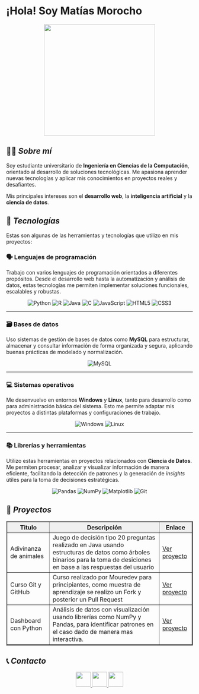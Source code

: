 # ¡Hola! Soy Matías Morocho

<div align="center">
  <img src="https://i.pinimg.com/236x/8b/b5/e2/8bb5e227b4374a9d99f34e912cf45334.jpg" width="300px"/>
</div>

## 👨‍💻 ***Sobre mí***

Soy estudiante universitario de **Ingeniería en Ciencias de la Computación**, orientado al desarrollo de soluciones tecnológicas. Me apasiona aprender nuevas tecnologías y aplicar mis conocimientos en proyectos reales y desafiantes.

Mis principales intereses son el **desarrollo web**, la **inteligencia artificial** y la **ciencia de datos**. 

## 🧰 ***Tecnologías***

Estas son algunas de las herramientas y tecnologías que utilizo en mis proyectos:

### 🗣️ Lenguajes de programación

Trabajo con varios lenguajes de programación orientados a diferentes propósitos. Desde el desarrollo web hasta la automatización y análisis de datos, estas tecnologías me permiten implementar soluciones funcionales, escalables y robustas.

<div align="center">

<img src="https://img.shields.io/badge/Python-3776AB?style=for-the-badge&logo=python&logoColor=white" alt="Python"/>
<img src="https://img.shields.io/badge/R-276DC3?style=for-the-badge&logo=r&logoColor=white" alt="R"/>
<img src="https://img.shields.io/badge/Java-ED8B00?style=for-the-badge&logo=java&logoColor=white" alt="Java"/>
<img src="https://img.shields.io/badge/C-00599C?style=for-the-badge&logo=c&logoColor=white" alt="C"/>
<img src="https://img.shields.io/badge/JavaScript-F7DF1E?style=for-the-badge&logo=javascript&logoColor=black" alt="JavaScript"/>
<img src="https://img.shields.io/badge/HTML5-E34F26?style=for-the-badge&logo=html5&logoColor=white" alt="HTML5"/>
<img src="https://img.shields.io/badge/CSS3-1572B6?style=for-the-badge&logo=css3&logoColor=white" alt="CSS3"/>
    
</div>
    
---

### 🗃️ Bases de datos

Uso sistemas de gestión de bases de datos como **MySQL** para estructurar, almacenar y consultar información de forma organizada y segura, aplicando buenas prácticas de modelado y normalización.

<div align="center">
    
<img src="https://img.shields.io/badge/MySQL-4479A1?style=for-the-badge&logo=mysql&logoColor=white" alt="MySQL"/>
    
</div>
    
---

### 💻 Sistemas operativos

Me desenvuelvo en entornos **Windows** y **Linux**, tanto para desarrollo como para administración básica del sistema. Esto me permite adaptar mis proyectos a distintas plataformas y configuraciones de trabajo.

<div align="center">
    
<img src="https://img.shields.io/badge/Windows-0078D6?style=for-the-badge&logo=windows&logoColor=white" alt="Windows"/>
<img src="https://img.shields.io/badge/Linux-FCC624?style=for-the-badge&logo=linux&logoColor=black" alt="Linux"/>
    
</div>
    
---

### 📚 Librerías y herramientas

Utilizo estas herramientas en proyectos relacionados con **Ciencia de Datos**. Me permiten procesar, analizar y visualizar información de manera eficiente, facilitando la detección de patrones y la generación de *insights* útiles para la toma de decisiones estratégicas.

<div align="center">
    
<img src="https://img.shields.io/badge/Pandas-150458?style=for-the-badge&logo=pandas&logoColor=white" alt="Pandas"/>
<img src="https://img.shields.io/badge/NumPy-013243?style=for-the-badge&logo=numpy&logoColor=white" alt="NumPy"/>
<img src="https://img.shields.io/badge/Matplotlib-11557C?style=for-the-badge&logo=plotly&logoColor=white" alt="Matplotlib"/>
<img src="https://img.shields.io/badge/Git-F05032?style=for-the-badge&logo=git&logoColor=white" alt="Git"/>
    
</div>

## 🚀 ***Proyectos***
<div align="center">
  <table border="2" cellpadding="10" cellspacing="0">    
    <thead>
      <tr style="background-color: #f0f0f0; font-weight: bold;">
        <th>Titulo</th>
        <th>Descripción</th>
        <th>Enlace</th>
      </tr>
    </thead>
    <tbody>
      <tr>
        <td>Adivinanza de animales</td>
        <td>Juego de decisión tipo 20 preguntas realizado en Java usando estructuras de datos como árboles binarios para la toma de desiciones en base a las respuestas del usuario</td>
        <td><a href="https://github.com/MatiDevlop/AnimalDecisionTree.git">Ver proyecto</a></td>
      </tr>
      <tr>
        <td>Curso Git y GitHub</td>
        <td>Curso realizado por Mouredev para principiantes, como muestra de aprendizaje se realizo un Fork y posterior un Pull Request</td>
        <td><a href="https://github.com/MatiDevlop/hello-git-p.git">Ver proyecto</a></td>
      </tr>
      <tr>
        <td>Dashboard con Python</td>
        <td>Análisis de datos con visualización usando librerías como NumPy y Pandas, para identificar patrones en el caso dado de manera mas interactiva.</td>
        <td><a href="https://github.com/MatiDevlop/Dashboard.git">Ver proyecto</a></td>
      </tr>
    </tbody>
  </table>
</div>

## 📞 ***Contacto***

<div align="center">
  <a href="mailto:morochokevin64@gmail.com">
    <img src="https://cdn.jsdelivr.net/gh/devicons/devicon/icons/google/google-original.svg" width="40px" />
  </a>
  <a href="https://www.linkedin.com/in/matias-morocho-5a2435252/">
    <img src="https://cdn.jsdelivr.net/gh/devicons/devicon/icons/linkedin/linkedin-original.svg" width="40px" />
  </a>
  <a href="https://github.com/MatiDevlop">
    <img src="https://cdn.jsdelivr.net/gh/devicons/devicon/icons/github/github-original.svg" width="40px" />
  </a>
</div>

